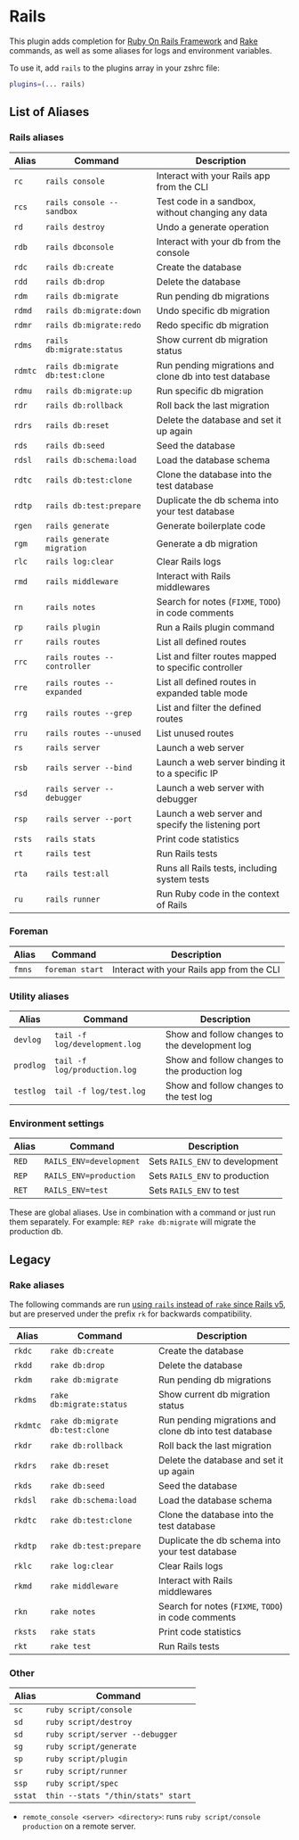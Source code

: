 # Rails

This plugin adds completion for [Ruby On Rails Framework](https://rubyonrails.org/) and
[Rake](https://ruby.github.io/rake/) commands, as well as some aliases for logs and environment variables.

To use it, add `rails` to the plugins array in your zshrc file:

```zsh
plugins=(... rails)
```

## List of Aliases

### Rails aliases

| Alias   | Command                          | Description                                            |
| ------- | -------------------------------- | ------------------------------------------------------ |
| `rc`    | `rails console`                  | Interact with your Rails app from the CLI              |
| `rcs`   | `rails console --sandbox`        | Test code in a sandbox, without changing any data      |
| `rd`    | `rails destroy`                  | Undo a generate operation                              |
| `rdb`   | `rails dbconsole`                | Interact with your db from the console                 |
| `rdc`   | `rails db:create`                | Create the database                                    |
| `rdd`   | `rails db:drop`                  | Delete the database                                    |
| `rdm`   | `rails db:migrate`               | Run pending db migrations                              |
| `rdmd`  | `rails db:migrate:down`          | Undo specific db migration                             |
| `rdmr`  | `rails db:migrate:redo`          | Redo specific db migration                             |
| `rdms`  | `rails db:migrate:status`        | Show current db migration status                       |
| `rdmtc` | `rails db:migrate db:test:clone` | Run pending migrations and clone db into test database |
| `rdmu`  | `rails db:migrate:up`            | Run specific db migration                              |
| `rdr`   | `rails db:rollback`              | Roll back the last migration                           |
| `rdrs`  | `rails db:reset`                 | Delete the database and set it up again                |
| `rds`   | `rails db:seed`                  | Seed the database                                      |
| `rdsl`  | `rails db:schema:load`           | Load the database schema                               |
| `rdtc`  | `rails db:test:clone`            | Clone the database into the test database              |
| `rdtp`  | `rails db:test:prepare`          | Duplicate the db schema into your test database        |
| `rgen`  | `rails generate`                 | Generate boilerplate code                              |
| `rgm`   | `rails generate migration`       | Generate a db migration                                |
| `rlc`   | `rails log:clear`                | Clear Rails logs                                       |
| `rmd`   | `rails middleware`               | Interact with Rails middlewares                        |
| `rn`    | `rails notes`                    | Search for notes (`FIXME`, `TODO`) in code comments    |
| `rp`    | `rails plugin`                   | Run a Rails plugin command                             |
| `rr`    | `rails routes`                   | List all defined routes                                |
| `rrc`   | `rails routes --controller`      | List and filter routes mapped to specific controller   |
| `rre`   | `rails routes --expanded`        | List all defined routes in expanded table mode         |
| `rrg`   | `rails routes --grep`            | List and filter the defined routes                     |
| `rru`   | `rails routes --unused`          | List unused routes                                     |
| `rs`    | `rails server`                   | Launch a web server                                    |
| `rsb`   | `rails server --bind`            | Launch a web server binding it to a specific IP        |
| `rsd`   | `rails server --debugger`        | Launch a web server with debugger                      |
| `rsp`   | `rails server --port`            | Launch a web server and specify the listening port     |
| `rsts`  | `rails stats`                    | Print code statistics                                  |
| `rt`    | `rails test`                     | Run Rails tests                                        |
| `rta`   | `rails test:all`                 | Runs all Rails tests, including system tests           |
| `ru`    | `rails runner`                   | Run Ruby code in the context of Rails                  |

### Foreman

| Alias  | Command         | Description                               |
| ------ | --------------- | ----------------------------------------- |
| `fmns` | `foreman start` | Interact with your Rails app from the CLI |

### Utility aliases

| Alias     | Command                       | Description                                    |
| --------- | ----------------------------- | ---------------------------------------------- |
| `devlog`  | `tail -f log/development.log` | Show and follow changes to the development log |
| `prodlog` | `tail -f log/production.log`  | Show and follow changes to the production log  |
| `testlog` | `tail -f log/test.log`        | Show and follow changes to the test log        |

### Environment settings

| Alias | Command                 | Description                     |
| ----- | ----------------------- | ------------------------------- |
| `RED` | `RAILS_ENV=development` | Sets `RAILS_ENV` to development |
| `REP` | `RAILS_ENV=production`  | Sets `RAILS_ENV` to production  |
| `RET` | `RAILS_ENV=test`        | Sets `RAILS_ENV` to test        |

These are global aliases. Use in combination with a command or just run them
separately. For example: `REP rake db:migrate` will migrate the production db.

## Legacy

### Rake aliases

The following commands are run [using `rails` instead of `rake` since Rails v5][1], but are preserved under the
prefix `rk` for backwards compatibility.

[1]: https://guides.rubyonrails.org/v5.2/command_line.html#bin-rails

| Alias    | Command                         | Description                                            |
| -------- | ------------------------------- | ------------------------------------------------------ |
| `rkdc`   | `rake db:create`                | Create the database                                    |
| `rkdd`   | `rake db:drop`                  | Delete the database                                    |
| `rkdm`   | `rake db:migrate`               | Run pending db migrations                              |
| `rkdms`  | `rake db:migrate:status`        | Show current db migration status                       |
| `rkdmtc` | `rake db:migrate db:test:clone` | Run pending migrations and clone db into test database |
| `rkdr`   | `rake db:rollback`              | Roll back the last migration                           |
| `rkdrs`  | `rake db:reset`                 | Delete the database and set it up again                |
| `rkds`   | `rake db:seed`                  | Seed the database                                      |
| `rkdsl`  | `rake db:schema:load`           | Load the database schema                               |
| `rkdtc`  | `rake db:test:clone`            | Clone the database into the test database              |
| `rkdtp`  | `rake db:test:prepare`          | Duplicate the db schema into your test database        |
| `rklc`   | `rake log:clear`                | Clear Rails logs                                       |
| `rkmd`   | `rake middleware`               | Interact with Rails middlewares                        |
| `rkn`    | `rake notes`                    | Search for notes (`FIXME`, `TODO`) in code comments    |
| `rksts`  | `rake stats`                    | Print code statistics                                  |
| `rkt`    | `rake test`                     | Run Rails tests                                        |

### Other

| Alias   | Command                            |
| ------- | ---------------------------------- |
| `sc`    | `ruby script/console`              |
| `sd`    | `ruby script/destroy`              |
| `sd`    | `ruby script/server --debugger`    |
| `sg`    | `ruby script/generate`             |
| `sp`    | `ruby script/plugin`               |
| `sr`    | `ruby script/runner`               |
| `ssp`   | `ruby script/spec`                 |
| `sstat` | `thin --stats "/thin/stats" start` |

- `remote_console <server> <directory>`: runs `ruby script/console production` on a remote server.

